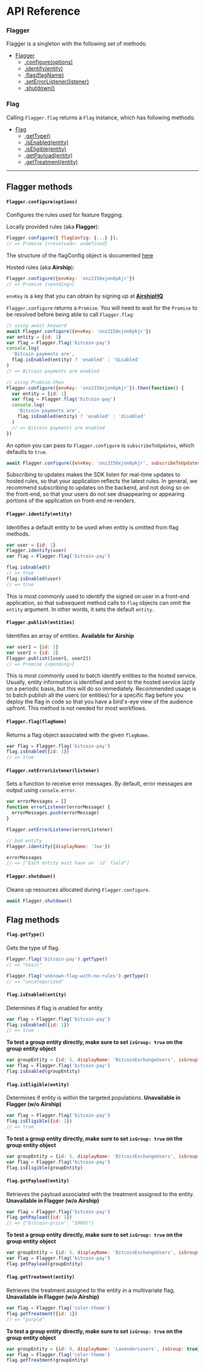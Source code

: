 # API Reference

### Flagger

Flagger is a singleton with the following set of methods:

- [Flagger](#flagger)
  - [.configure(options)](#flaggerconfigureoptions)
  - [.identify(entity)](#flaggeridentifyentity)
  - [.flag(flagName)](#flaggerflagflagname)
  - [.setErrorListener(listener)](#flaggerseterrorlistenerlistener)
  - [.shutdown()](#flaggershutdown)

### Flag

Calling `Flagger.flag` returns a `Flag` instance, which has following methods:

- [Flag](#flag)
  - [.getType()](#flaggettype)
  - [.isEnabled(entity)](#flagisenabledentity)
  - [.isEligible(entity)](#flagiseligibleentity)
  - [.getPayload(entity)](#flaggetpayloadentity)
  - [.getTreatment(entity)](#flaggettreatmententity)

---

## Flagger methods

#### `Flagger.configure(options)`

Configures the rules used for feature flagging.

Locally provided rules (aka **Flagger**):

```javascript
Flagger.configure({ flagConfig: {...} });
// => Promise {<resolved>: undefined}
```

The structure of the flagConfig object is documented [here](configuring-flagger.md)

Hosted rules (aka **Airship**):

```javascript
Flagger.configure({envKey: 'onz2150xjon6pkjr'})
// => Promise {<pending>}
```

`envKey` is a key that you can obtain by signing up at [**AirshipHQ**](https://airshiphq.com)

`Flagger.configure` returns a `Promise`. You will need to wait for the `Promise` to be resolved before being able to call `Flagger.flag`:

```javascript
// using await keyword
await Flagger.configure({envKey: 'onz2150xjon6pkjr'})
var entity = {id: 1}
var flag = Flagger.flag('bitcoin-pay')
console.log(
  'Bitcoin payments are',
  flag.isEnabled(entity) ? 'enabled' : 'disabled'
)
// => Bitcoin payments are enabled
```

```javascript
// using Promise.then
Flagger.configure({envKey: 'onz2150xjon6pkjr'}).then(function() {
  var entity = {id: 1}
  var flag = Flagger.flag('bitcoin-pay')
  console.log(
    'Bitcoin payments are',
    flag.isEnabled(entity) ? 'enabled' : 'disabled'
  )
  // => Bitcoin payments are enabled
})
```

An option you can pass to `Flagger.configure` is `subscribeToUpdates`, which defaults to `true`.

```javascript
await Flagger.configure({envKey: 'onz2150xjon6pkjr', subscribeToUpdates: false})
```

Subscribing to updates makes the SDK listen for real-time updates to hosted rules, so that your application reflects the latest rules. In general, we recommend subscribing to updates on the backend, and not doing so on the front-end, so that your users do not see disappearing or appearing portions of the application on front-end re-renders.

#### `Flagger.identify(entity)`

Identifies a default entity to be used when entity is omitted from flag methods.

```javascript
var user = {id: 1}
Flagger.identify(user)
var flag = Flagger.flag('bitcoin-pay')

flag.isEnabled()
// => true
flag.isEnabled(user)
// => true
```

This is most commonly used to identify the signed on user in a front-end application, so that subsequent method calls to `flag` objects can omit the `entity` argument. In other words, it sets the default `entity`.

#### `Flagger.publish(entities)`

Identifies an array of entities. **Available for Airship**

```javascript
var user1 = {id: 1}
var user2 = {id: 2}
Flagger.publish([user1, user2])
// => Promise {<pending>}
```

This is most commonly used to batch identify entities to the hosted service. Usually, entity information is identified and sent to the hosted service lazily on a periodic basis, but this will do so immediately. Recommended usage is to batch publish all the users (or entities) for a specific flag before you deploy the flag in code so that you have a bird's-eye view of the audience upfront. This method is not needed for most workflows.

#### `Flagger.flag(flagName)`

Returns a flag object associated with the given `flagName`.

```javascript
var flag = Flagger.flag('bitcoin-pay')
flag.isEnabled({id: 1})
// => true
```

#### `Flagger.setErrorListener(listener)`

Sets a function to receive error messages. By default, error messages are output using `console.error`.

```javascript
var errorMessages = []
function errorListener(errorMessage) {
  errorMessages.push(errorMessage)
}

Flagger.setErrorListener(errorListener)

// bad entity
Flagger.identify({displayName: 'Joe'})

errorMessages
// => ["Each entity must have an `id` field"]
```

#### `Flagger.shutdown()`

Cleans up resources allocated during `Flagger.configure`.

```javascript
await Flagger.shutdown()
```

## Flag methods

#### `flag.getType()`

Gets the type of flag.

```javascript
Flagger.flag('bitcoin-pay').getType()
// => "basic"

Flagger.flag('unknown-flag-with-no-rules').getType()
// => "uncategorized"
```

#### `flag.isEnabled(entity)`

Determines if flag is enabled for entity

```javascript
var flag = Flagger.flag('bitcoin-pay')
flag.isEnabled({id: 1})
// => true
```

**To test a group entity directly, make sure to set `isGroup: true` on the group entity object**

```javascript
var groupEntity = {id: 5, displayName: 'BitcoinExchangeUsers', isGroup: true}
var flag = Flagger.flag('bitcoin-pay')
flag.isEnabled(groupEntity)
```

#### `flag.isEligible(entity)`

Determines if entity is within the targeted populations. **Unavailable in Flagger (w/o Airship)**

```javascript
var flag = Flagger.flag('bitcoin-pay')
flag.isEligible({id: 1})
// => true
```

**To test a group entity directly, make sure to set `isGroup: true` on the group entity object**

```javascript
var groupEntity = {id: 5, displayName: 'BitcoinExchangeUsers', isGroup: true}
var flag = Flagger.flag('bitcoin-pay')
flag.isEligible(groupEntity)
```

#### `flag.getPayload(entity)`

Retrieves the payload associated with the treatment assigned to the entity. **Unavailable in Flagger (w/o Airship)**

```javascript
var flag = Flagger.flag('bitcoin-pay')
flag.getPayload({id: 1})
// => {"bitcoin-price": "$9001"}
```

**To test a group entity directly, make sure to set `isGroup: true` on the group entity object**

```javascript
var groupEntity = {id: 5, displayName: 'BitcoinExchangeUsers', isGroup: true}
var flag = Flagger.flag('bitcoin-pay')
flag.getPayload(groupEntity)
```

#### `flag.getTreatment(entity)`

Retrieves the treatment assigned to the entity in a multivariate flag. **Unavailable in Flagger (w/o Airship)**

```javascript
var flag = Flagger.flag('color-theme')
flag.getTreatment({id: 1})
// => "purple"
```

**To test a group entity directly, make sure to set `isGroup: true` on the group entity object**

```javascript
var groupEntity = {id: 9, displayName: 'LavenderLovers', isGroup: true}
var flag = Flagger.flag('color-theme')
flag.getTreatment(groupEntity)
```
